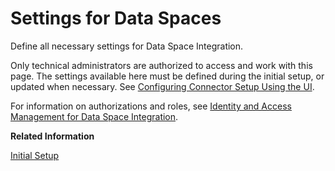 <!-- loioc31a1a96e9404ae1b54874a15c56d11b -->

# Settings for Data Spaces

Define all necessary settings for Data Space Integration.

Only technical administrators are authorized to access and work with this page. The settings available here must be defined during the initial setup, or updated when necessary. See [Configuring Connector Setup Using the UI](../configuring-connector-setup-using-the-ui-4909d3f.md).

For information on authorizations and roles, see [Identity and Access Management for Data Space Integration](../60-Security/identity-and-access-management-for-data-space-integration-211c66a.md).

**Related Information**  


[Initial Setup](../initial-setup-b2bdea7.md "Learn how to set up the Data Space Integration capability within SAP Integration Suite.")

